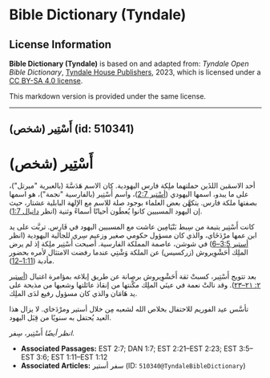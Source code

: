 # Bible Dictionary (Tyndale)

## License Information

**Bible Dictionary (Tyndale)** is based on and adapted from: _Tyndale Open Bible Dictionary_, [Tyndale House Publishers](https://tyndaleopenresources.com/), 2023, which is licensed under a [CC BY-SA 4.0 license](https://creativecommons.org/licenses/by-sa/4.0/legalcode.en).

This markdown version is provided under the same license.



--------------------------------

## أَسْتِير (شخص) (id: 510341)

أَسْتِير (شخص)
==============

أحد الاسمَين اللذَين حملتهما ملِكة فارس اليهودية. كان الاسم هَدَسَّةَ (بالعبرية "ميرتل")، على ما يبدو، اسمها اليهودي ([أسْتير 2:7](https://ref.ly/Esth2:7))، واسم أَسْتِير (بالفارسية "نجمة")، هو اسمها بصفتها ملكة فارس. يتكهَّن بعض العلماء بوجود صلة للاسم مع الإلهة البابلية عشتار، حيث إن اليهود المسبيين كانوا يُعطَون أحيانًا أسماءً وثنية (انظر [دانيال 1:7](https://ref.ly/Dan1:7)).

كانت أَسْتِير يتيمة من سِبط بَنْيَامِين عاشت مع المسبيين اليهود في فَارِس. تربَّت على يد ابن عمها مرْدَخَاي، والذي كان مسؤول حكومي صغير وزعيم سِري للجالية اليهودية (انظر [أستير 3:5–6](https://ref.ly/Esth3:5-Esth3:6)) في شوشن، عاصمة المملكة الفارسية. أصبحت أَسْتِير ملِكة إذ لم يرض الملِك أَحَشْوِيروش (زركسيس) عن الملكة وَشْتِي عندما رفضت الامتثال لأمره بحضور مأدبة ([1:11–12](https://ref.ly/Esth1:11-Esth1:12)).

بعد تتويج أَسْتِير، كسبتْ ثقة أَحَشْوِيروش برصانة عن طريق إبلاغه بمؤامرة اغتيال ([أستير ٢: ٢١–٢٣](https://ref.ly/Esth2:21-Esth2:23)). وقد نالتْ نعمة في عينَي الملِك مكَّنتها من إنقاذ عائلتها وشعبها من مذبحة على يد هَامَان والذي كان مسؤول رفيع لدَى الملِك.

تأسَّس عيد الفوريم للاحتفال بخلاص الله لشعبه مِن خلال أستير ومرْدَخاي. لا يزال هذا العيد يُحتفل به سنويًا من قِبَل اليهود.

*انظر أيضًا* أَسْتِير، سِفر.

* **Associated Passages:** EST 2:7; DAN 1:7; EST 2:21–EST 2:23; EST 3:5–EST 3:6; EST 1:11–EST 1:12
* **Associated Articles:** سفر أستير (ID: `510340@TyndaleBibleDictionary`)

